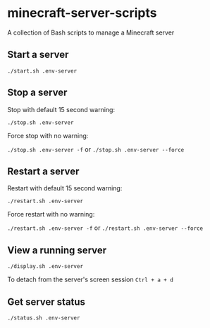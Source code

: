 # minecraft-server-scripts

A collection of Bash scripts to manage a Minecraft server

## Start a server

`./start.sh .env-server`

## Stop a server

Stop with default 15 second warning:

`./stop.sh .env-server`

Force stop with no warning:

`./stop.sh .env-server -f` or `./stop.sh .env-server --force`

## Restart a server

Restart with default 15 second warning:

`./restart.sh .env-server`

Force restart with no warning:

`./restart.sh .env-server -f` or `./restart.sh .env-server --force`


## View a running server

`./display.sh .env-server`

To detach from the server's screen session `Ctrl + a + d`

## Get server status

`./status.sh .env-server`